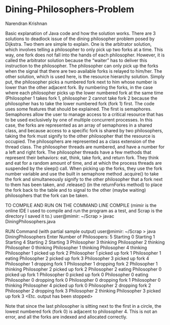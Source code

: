# Dining-Philosophers-Problem

Narendran Krishnan


Basic explanation of Java code and how the solution works.
There are 3 solutions to deadlock issue of the dining philosopher problem posed by Dijkstra. Two them are simple to explain. One is the arbitrator solution, which involves telling a philosopher to only pick up two forks at a time. This way, one fork does not fall into the hands of each philosopher. However, it is called the arbitrator solution because the “waiter” has to deliver this instruction to the philosopher. The philosopher can only pick up the forks when the signal that there are two available forks is relayed to him/her. 
The other solution, which is used here, is the resource hierarchy solution. Simply put, the philosopher picks a numbered fork next to him whose number is lower than the other adjacent fork. By numbering the forks, in the case where each philosopher picks up the lower numbered fork at the same time (Philosopher 1 takes fork 1, philosopher 2 cannot take fork 2 because the philosopher has to take the lower numbered fork (fork 1) first. 
The code uses some features that should be explained. The first is semaphores. Semaphores allow the user to manage access to a critical resource that has to be used exclusively by one of multiple concurrent processes. In this case, the forks are represented as an array of semaphores in a shared class, and because access to a specific fork is shared by two philosophers, taking the fork must signify to the other philosopher that the resource is occupied. The philosophers are represented as a class extension of the thread class. The philosopher threads are numbered, and have a number for a left and right fork. The philosopher threads have a few methods that represent their behaviors: eat, think, take fork, and return fork. They think and eat for a random amount of time, and at which the process threads are suspended by the sleep() call. When picking up the forks, they use the fork number variable and use the built in semaphore method .acquire() to take the fork and simultaneously signify to the other philosopher that a fork next to them has been taken, and .release() (in the returnForks method) to place the fork back to the table and to signal to the other (maybe waiting) philosophers that the fork can be taken.




TO COMPILE AND RUN ON THE COMMAND LINE
COMPILE
(mimir is the online IDE I used to compile and run the program as a test, and Scrap is the directory I saved it to.)
user@mimir: ~/Scrap > javac DiningPhilosophers.java

RUN  Command (with partial sample output)
user@mimir: ~/Scrap > java DiningPhilosophers
Enter Number of Philosopers: 5
Starting 0
Starting 1
Starting 4
Starting 2
Starting 3
Philosopher 3 thinking
Philosopher 2 thinking
Philosopher 0 thinking
Philosopher 1 thinking
Philosopher 4 thinking
Philosopher 1 picked up fork 2
Philosopher 1 picked up fork 1
Philosopher 1 eating
Philosopher 2 picked up fork 3
Philosopher 3 picked up fork 4
Philosopher 1 dropping fork 1
Philosopher 1 dropping fork 2
Philosopher 1 thinking
Philosopher 2 picked up fork 2
Philosopher 2 eating
Philosopher 0 picked up fork 1
Philosopher 0 picked up fork 0
Philosopher 0 eating
Philosopher 0 dropping fork 0
Philosopher 0 dropping fork 1
Philosopher 0 thinking
Philosopher 4 picked up fork 0
Philosopher 2 dropping fork 2
Philosopher 2 dropping fork 3
Philosopher 2 thinking
Philosopher 3 picked up fork 3
<Etc. output has been stopped>

Note that since the last philosopher is sitting next to the first in a circle, the lowest numbered fork (fork 0) is adjacent to philosopher 4. This is not an error, and all the forks are indexed and allocated correctly.

